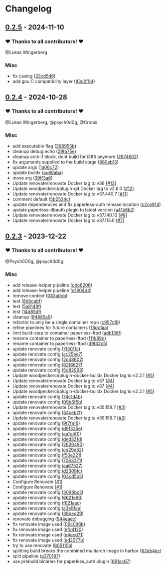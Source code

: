 # Changelog

## [0.2.5](https://github.com/CrystalNET-org/paperless-ftpd/releases/tag/0.2.5) - 2024-11-10

### ❤️ Thanks to all contributors! ❤️

@Lukas Wingerberg

### Misc

- fix casing ([33cd5d6](https://github.com/CrystalNET-org/paperless-ftpd/commit/33cd5d60569704e702b4c142f6757b914c5c2dc1))
- add gnu C compatibility layer ([83d2f94](https://github.com/CrystalNET-org/paperless-ftpd/commit/83d2f94e6ef9147d562fe5522f22bfe1559f66fd))

## [0.2.4](https://github.com/CrystalNET-org/paperless-ftpd/releases/tag/0.2.4) - 2024-10-28

### ❤️ Thanks to all contributors! ❤️

@Lukas Wingerberg, @psych0d0g, @Cronix

### Misc

- add executable flag ([398955b](https://github.com/CrystalNET-org/paperless-ftpd/commit/398955b78b2725da4131f06e26cef809fcd83e72))
- cleanup debug echo ([29fa75e](https://github.com/CrystalNET-org/paperless-ftpd/commit/29fa75e9d9bcc494d4a78932c6c673140976cd5d))
- cleanup arch if block, dont build for i386 anymore ([2874602](https://github.com/CrystalNET-org/paperless-ftpd/commit/28746020f3f2b50a7d7f6df40609a2a6594e6b1d))
- fix arguments supplied to the build stage ([880eb15](https://github.com/CrystalNET-org/paperless-ftpd/commit/880eb15d36912e4c36dbccf32dcdaec03740d25c))
- update args ([1a06c72](https://github.com/CrystalNET-org/paperless-ftpd/commit/1a06c728e6a25e143f101a94b9699c422df96bf2))
- update buildx ([ac60aba](https://github.com/CrystalNET-org/paperless-ftpd/commit/ac60abade4d60a09f76c6ce09b4166d0896d35bc))
- move arg ([39ff3a6](https://github.com/CrystalNET-org/paperless-ftpd/commit/39ff3a6dea68b4e1754f8ed13e6ea6e318aabe53))
- Update renovate/renovate Docker tag to v38 [[#13](https://github.com/CrystalNET-org/paperless-ftpd/pull/13)]
- Update woodpeckerci/plugin-git Docker tag to v2.6.0 [[#12](https://github.com/CrystalNET-org/paperless-ftpd/pull/12)]
- Update renovate/renovate Docker tag to v37.440.7 [[#11](https://github.com/CrystalNET-org/paperless-ftpd/pull/11)]
- comment default ([5b2524c](https://github.com/CrystalNET-org/paperless-ftpd/commit/5b2524c2e4b96bd88c126478d3037e0553bcce0e))
- update dependencies and fix paperless-auth release location ([c2ce914](https://github.com/CrystalNET-org/paperless-ftpd/commit/c2ce9146c01b9d468e34c03cdd2d346592456f2e))
- update paperless-dbauth plugin to latest version ([a41b6b2](https://github.com/CrystalNET-org/paperless-ftpd/commit/a41b6b2569b91256430b15667946b476e2ba9532))
- Update renovate/renovate Docker tag to v37.140.10 [[#8](https://github.com/CrystalNET-org/paperless-ftpd/pull/8)]
- Update renovate/renovate Docker tag to v37.115.0 [[#7](https://github.com/CrystalNET-org/paperless-ftpd/pull/7)]

## [0.2.3](https://github.com/CrystalNET-org/paperless-ftpd/releases/tag/0.2.3) - 2023-12-22

### ❤️ Thanks to all contributors! ❤️

@Psych0D0g, @psych0d0g

### Misc

- add release-helper pipeline ([dde6206](https://github.com/CrystalNET-org/paperless-ftpd/commit/dde62066f6f060ac0978622dbdb5f35a34e9b1e7))
- add release-helper pipeline ([d1804d4](https://github.com/CrystalNET-org/paperless-ftpd/commit/d1804d48737a05cd0989bd52555fe1a50304ec74))
- remove context ([083a0cb](https://github.com/CrystalNET-org/paperless-ftpd/commit/083a0cb221c74663041f5727ea67b81a6369233c))
- test ([8dbcabf](https://github.com/CrystalNET-org/paperless-ftpd/commit/8dbcabf478f3203a86553dc5667aa4a67fe49b6e))
- test ([5a9149f](https://github.com/CrystalNET-org/paperless-ftpd/commit/5a9149f6e49f90dc14e9305ff49899a1694225c2))
- test ([14d85df](https://github.com/CrystalNET-org/paperless-ftpd/commit/14d85df89cf21bde54fa223e0b047a1ed7667d93))
- cleanup ([84885a9](https://github.com/CrystalNET-org/paperless-ftpd/commit/84885a9d6a8f961ad2b90366ec55e9ad720440b3))
- refactor to only be a single container repo ([c957c19](https://github.com/CrystalNET-org/paperless-ftpd/commit/c957c19701e41c2b873afd5fe5fe210f05ec8379))
- refine pipelines for future containers ([18dc1aa](https://github.com/CrystalNET-org/paperless-ftpd/commit/18dc1aae870e296980a56ef06500412eef171035))
- limit build-step to container paperless-ftpd ([adb136f](https://github.com/CrystalNET-org/paperless-ftpd/commit/adb136ffb3b60147c1b1ef11b4e31dcdaae68348))
- rename container to paperless-ftpd ([f11b88d](https://github.com/CrystalNET-org/paperless-ftpd/commit/f11b88df3d66ded9ab13d90651849cf4182efd27))
- rename container to paperless-ftpd ([d9f42c5](https://github.com/CrystalNET-org/paperless-ftpd/commit/d9f42c5d07d6c1ef9a31f8966d3d2ad4b4c26777))
- update renovate config ([7f5011c](https://github.com/CrystalNET-org/paperless-ftpd/commit/7f5011c82ab5edd60ab79239158ab172a6b779c3))
- update renovate config ([ac25ee7](https://github.com/CrystalNET-org/paperless-ftpd/commit/ac25ee7dc55f63f0720388bf81e645cd8a449f67))
- update renovate config ([2c48602](https://github.com/CrystalNET-org/paperless-ftpd/commit/2c48602e4bd9e7ce95e9b11c52176fa0bdfd44e3))
- update renovate config ([82f6627](https://github.com/CrystalNET-org/paperless-ftpd/commit/82f66274bc08ab794f9f6041e92ec1231030465a))
- update renovate config ([5d82993](https://github.com/CrystalNET-org/paperless-ftpd/commit/5d82993923044f40138f23d46b1a745fc5be281e))
- Update woodpeckerci/plugin-docker-buildx Docker tag to v2.2.1 [[#5](https://github.com/CrystalNET-org/paperless-ftpd/pull/5)]
- Update renovate/renovate Docker tag to v37 [[#4](https://github.com/CrystalNET-org/paperless-ftpd/pull/4)]
- Update renovate/renovate Docker tag to v37 [[#4](https://github.com/CrystalNET-org/paperless-ftpd/pull/4)]
- Update woodpeckerci/plugin-docker-buildx Docker tag to v2.2.1 [[#5](https://github.com/CrystalNET-org/paperless-ftpd/pull/5)]
- update renovate config ([74c1d4b](https://github.com/CrystalNET-org/paperless-ftpd/commit/74c1d4b222a77cb4c92c96e427420702b23b578d))
- update renovate config ([09b6f5b](https://github.com/CrystalNET-org/paperless-ftpd/commit/09b6f5b186a91374bf5a049a60198c80c193d0bd))
- Update renovate/renovate Docker tag to v35.159.7 [[#3](https://github.com/CrystalNET-org/paperless-ftpd/pull/3)]
- update renovate config ([34ceb7f](https://github.com/CrystalNET-org/paperless-ftpd/commit/34ceb7f49d7438f033734fdf9e0e298ae8805ecd))
- Update renovate/renovate Docker tag to v35.159.7 [[#3](https://github.com/CrystalNET-org/paperless-ftpd/pull/3)]
- update renovate config ([9f7fa16](https://github.com/CrystalNET-org/paperless-ftpd/commit/9f7fa1640ddd62632a1d6b3b23e8fc3e34edb69c))
- update renovate config ([d9f335e](https://github.com/CrystalNET-org/paperless-ftpd/commit/d9f335e8a752af1e6beb664338547f26fe3e4e6b))
- update renovate config ([aa1c4f0](https://github.com/CrystalNET-org/paperless-ftpd/commit/aa1c4f0bdb281fb04922f005445cd66181be08f4))
- update renovate config ([ded321d](https://github.com/CrystalNET-org/paperless-ftpd/commit/ded321d236da1ba61d28352986456b027719c288))
- update renovate config ([2620490](https://github.com/CrystalNET-org/paperless-ftpd/commit/26204906052bf144602aeab57fbe1dcc70b3e94c))
- update renovate config ([cd29d52](https://github.com/CrystalNET-org/paperless-ftpd/commit/cd29d52501f7be35d72f483a9343902edc1feab0))
- update renovate config ([f50e221](https://github.com/CrystalNET-org/paperless-ftpd/commit/f50e2219a5d43aa66b37c372b72a21cd77897b3c))
- update renovate config ([7063371](https://github.com/CrystalNET-org/paperless-ftpd/commit/706337152e14eec792e8e8bbbfe9e3696e7990ef))
- update renovate config ([aa67527](https://github.com/CrystalNET-org/paperless-ftpd/commit/aa675274a979698684b8054aefeaf69073ac0456))
- update renovate config ([d2309fc](https://github.com/CrystalNET-org/paperless-ftpd/commit/d2309fcc20c919a8930afbaa740fb8a21e89dcb7))
- update renovate config ([04cd5b5](https://github.com/CrystalNET-org/paperless-ftpd/commit/04cd5b5dc9895fefbd23ead63f8fcc9c06a5cd66))
- Configure Renovate [[#1](https://github.com/CrystalNET-org/paperless-ftpd/pull/1)]
- Configure Renovate [[#1](https://github.com/CrystalNET-org/paperless-ftpd/pull/1)]
- update renovate config ([3096bc5](https://github.com/CrystalNET-org/paperless-ftpd/commit/3096bc55ddf01133160aadde4f3209e3d590628d))
- update renovate config ([6621e96](https://github.com/CrystalNET-org/paperless-ftpd/commit/6621e961d6a1d1ef49eab322134948f6025837b2))
- update renovate config ([f621aac](https://github.com/CrystalNET-org/paperless-ftpd/commit/f621aacf6bb8fa83b6f00d066c8c1d16d77cf2fb))
- update renovate config ([a3e9fae](https://github.com/CrystalNET-org/paperless-ftpd/commit/a3e9faed33fa79a8298fda798dd50845bdec378c))
- update renovate config ([38bed29](https://github.com/CrystalNET-org/paperless-ftpd/commit/38bed29900423717457fe4515e2241a92da0071f))
- renovate debugging ([544eaec](https://github.com/CrystalNET-org/paperless-ftpd/commit/544eaecf4f4edefe3bbd1bc7c0a4572f3d2edd98))
- fix renovate image used ([06c096b](https://github.com/CrystalNET-org/paperless-ftpd/commit/06c096b0edd27dcc407ff9d2cd61fe4096f51638))
- fix renovate image used ([efd4120](https://github.com/CrystalNET-org/paperless-ftpd/commit/efd4120d1c6a8014deabf2ece0de029b9738fafd))
- fix renovate image used ([e4ecd71](https://github.com/CrystalNET-org/paperless-ftpd/commit/e4ecd71844a6bde45dccd4c6130dee34db6f40ae))
- fix renovate image used ([ed2077b](https://github.com/CrystalNET-org/paperless-ftpd/commit/ed2077b3c32397664fd486f526d409da3033245d))
- try to use renovate ([605110a](https://github.com/CrystalNET-org/paperless-ftpd/commit/605110a27b652945de14082314da1a5662f28f2f))
- splitting build breaks the combined multiarch image in harbor ([62eb4ec](https://github.com/CrystalNET-org/paperless-ftpd/commit/62eb4ec13ec6f87abf57734207657d0fee2d5019))
- split pipeline ([a370187](https://github.com/CrystalNET-org/paperless-ftpd/commit/a370187251e779f8d4a49d7bd84de2d2c0e156bb))
- use prebuild binaries for paperless_auth plugin ([691ac67](https://github.com/CrystalNET-org/paperless-ftpd/commit/691ac6746d729674e8c8a3de673a5e94029822fb))
